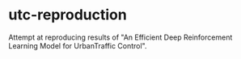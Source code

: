# utc-reproduction
Attempt at reproducing results of "An Efficient Deep Reinforcement Learning Model for UrbanTraffic Control".

